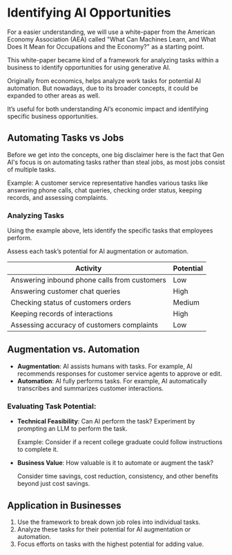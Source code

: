 # Identifying AI Opportunities

For a easier understanding, we will use a white-paper from the American Economy Association (AEA) called "What Can Machines Learn, and What Does It Mean for Occupations and the Economy?" as a starting point.

This white-paper became kind of a framework for analyzing tasks within a business to identify opportunities for using generative AI.

Originally from economics, helps analyze work tasks for potential AI automation. But nowadays, due to its broader concepts, it could be expanded to other areas as well.

It’s useful for both understanding AI’s economic impact and identifying specific business opportunities.

## Automating Tasks vs Jobs

Before we get into the concepts, one big disclaimer here is the fact that Gen AI's focus is on automating tasks rather than steal jobs, as most jobs consist of multiple tasks.

Example: A customer service representative handles various tasks like answering phone calls, chat queries, checking order status, keeping records, and assessing complaints.

### Analyzing Tasks

Using the example above, lets identify the specific tasks that employees perform.

Assess each task’s potential for AI augmentation or automation.

| Activity                                     | Potential |
| -------------------------------------------- | --------- |
| Answering inbound phone calls from customers | Low       |
| Answering customer chat queries              | High      |
| Checking status of customers orders          | Medium    |
| Keeping records of interactions              | High      |
| Assessing accuracy of customers complaints   | Low       |

## Augmentation vs. Automation

- **Augmentation**: AI assists humans with tasks. For example, AI recommends responses for customer service agents to approve or edit.
- **Automation**: AI fully performs tasks. For example, AI automatically transcribes and summarizes customer interactions.

### Evaluating Task Potential:

- **Technical Feasibility**: Can AI perform the task? Experiment by prompting an LLM to perform the task.

    Example: Consider if a recent college graduate could follow instructions to complete it.

- **Business Value**: How valuable is it to automate or augment the task? 

    Consider time savings, cost reduction, consistency, and other benefits beyond just cost savings.

## Application in Businesses

1. Use the framework to break down job roles into individual tasks.
2. Analyze these tasks for their potential for AI augmentation or automation.
3. Focus efforts on tasks with the highest potential for adding value.